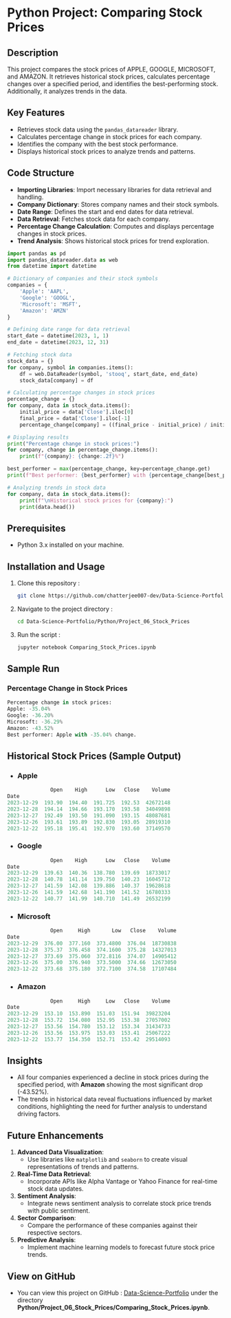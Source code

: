 # Python Project: Comparing Stock Prices

## Description
This project compares the stock prices of APPLE, GOOGLE, MICROSOFT, and AMAZON. It retrieves historical stock prices, calculates percentage changes over a specified period, and identifies the best-performing stock. Additionally, it analyzes trends in the data.

## Key Features
- Retrieves stock data using the `pandas_datareader` library.
- Calculates percentage change in stock prices for each company.
- Identifies the company with the best stock performance.
- Displays historical stock prices to analyze trends and patterns.

## Code Structure
- **Importing Libraries**: Import necessary libraries for data retrieval and handling.
- **Company Dictionary**: Stores company names and their stock symbols.
- **Date Range**: Defines the start and end dates for data retrieval.
- **Data Retrieval**: Fetches stock data for each company.
- **Percentage Change Calculation**: Computes and displays percentage changes in stock prices.
- **Trend Analysis**: Shows historical stock prices for trend exploration.

```python
import pandas as pd
import pandas_datareader.data as web
from datetime import datetime

# Dictionary of companies and their stock symbols
companies = {
    'Apple': 'AAPL',
    'Google': 'GOOGL',
    'Microsoft': 'MSFT',
    'Amazon': 'AMZN'
}

# Defining date range for data retrieval
start_date = datetime(2023, 1, 1)
end_date = datetime(2023, 12, 31)

# Fetching stock data
stock_data = {}
for company, symbol in companies.items():
    df = web.DataReader(symbol, 'stooq', start_date, end_date)
    stock_data[company] = df

# Calculating percentage changes in stock prices
percentage_change = {}
for company, data in stock_data.items():
    initial_price = data['Close'].iloc[0]
    final_price = data['Close'].iloc[-1]
    percentage_change[company] = ((final_price - initial_price) / initial_price) * 100

# Displaying results
print("Percentage change in stock prices:")
for company, change in percentage_change.items():
    print(f"{company}: {change:.2f}%")

best_performer = max(percentage_change, key=percentage_change.get)
print(f"Best performer: {best_performer} with {percentage_change[best_performer]:.2f}% change.")

# Analyzing trends in stock data
for company, data in stock_data.items():
    print(f"\nHistorical stock prices for {company}:")
    print(data.head())
```

## Prerequisites  
- Python 3.x installed on your machine.  

## Installation and Usage  
1. Clone this repository :  
   ```bash  
   git clone https://github.com/chatterjee007-dev/Data-Science-Portfolio.git

2. Navigate to the project directory :
   ```bash
   cd Data-Science-Portfolio/Python/Project_06_Stock_Prices

3. Run the script :
   ```bash
   jupyter notebook Comparing_Stock_Prices.ipynb

## Sample Run

### Percentage Change in Stock Prices
```python
Percentage change in stock prices:
Apple: -35.04%
Google: -36.20%
Microsoft: -36.29%
Amazon: -43.52%
Best performer: Apple with -35.04% change.
```
## Historical Stock Prices (Sample Output)
- ### Apple
```python
              Open    High      Low   Close    Volume
Date                                                 
2023-12-29  193.90  194.40  191.725  192.53  42672148
2023-12-28  194.14  194.66  193.170  193.58  34049898
2023-12-27  192.49  193.50  191.090  193.15  48087681
2023-12-26  193.61  193.89  192.830  193.05  28919310
2023-12-22  195.18  195.41  192.970  193.60  37149570
```
- ### Google
```python
              Open    High      Low   Close    Volume
Date                                                 
2023-12-29  139.63  140.36  138.780  139.69  18733017
2023-12-28  140.78  141.14  139.750  140.23  16045712
2023-12-27  141.59  142.08  139.886  140.37  19628618
2023-12-26  141.59  142.68  141.190  141.52  16780333
2023-12-22  140.77  141.99  140.710  141.49  26532199
```
- ### Microsoft
```python
              Open     High       Low   Close    Volume
Date                                                   
2023-12-29  376.00  377.160  373.4800  376.04  18730838
2023-12-28  375.37  376.458  374.1600  375.28  14327013
2023-12-27  373.69  375.060  372.8116  374.07  14905412
2023-12-26  375.00  376.940  373.5000  374.66  12673050
2023-12-22  373.68  375.180  372.7100  374.58  17107484
```
- ### Amazon
```python
              Open     High     Low   Close    Volume
Date                                                 
2023-12-29  153.10  153.890  151.03  151.94  39823204
2023-12-28  153.72  154.080  152.95  153.38  27057002
2023-12-27  153.56  154.780  153.12  153.34  31434733
2023-12-26  153.56  153.975  153.03  153.41  25067222
2023-12-22  153.77  154.350  152.71  153.42  29514093
```

## Insights  
- All four companies experienced a decline in stock prices during the specified period, with **Amazon** showing the most significant drop (-43.52%).  
- The trends in historical data reveal fluctuations influenced by market conditions, highlighting the need for further analysis to understand driving factors.

## Future Enhancements  
1. **Advanced Data Visualization**:  
   - Use libraries like `matplotlib` and `seaborn` to create visual representations of trends and patterns.  
2. **Real-Time Data Retrieval**:  
   - Incorporate APIs like Alpha Vantage or Yahoo Finance for real-time stock data updates.  
3. **Sentiment Analysis**:  
   - Integrate news sentiment analysis to correlate stock price trends with public sentiment.  
4. **Sector Comparison**:  
   - Compare the performance of these companies against their respective sectors.  
5. **Predictive Analysis**:  
   - Implement machine learning models to forecast future stock price trends.  

## View on GitHub
- You can view this project on GitHub : [Data-Science-Portfolio](https://github.com/chatterjee007-dev/Data-Science-Portfolio/tree/main) under the directory **Python/Project_06_Stock_Prices/Comparing_Stock_Prices.ipynb**.
